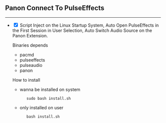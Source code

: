 <h2><strong>Panon Connect To PulseEffects</strong></h2>

<hr></hr>


<ul>
<li><p><input type="checkbox" checked> Script Inject on the Linux Startup System, Auto Open PulseEffects in the First Session in User Selection, Auto Switch Audio Source on the Panon Extension.</p>

<p>Binaries depends</p>

<ul>
<li>pacmd</li>
<li>pulseeffects</li>
<li>pulseaudio</li>
<li>panon</li>
</ul>


<p>How to install</p>

<ul>
<li><p>wanna be installed on system</p>

<pre><code>   sudo bash install.sh
</code></pre></li>
<li><p>only installed on user</p>

<pre><code>   bash install.sh
</code></pre></li>
</ul>
</li>
</ul>

